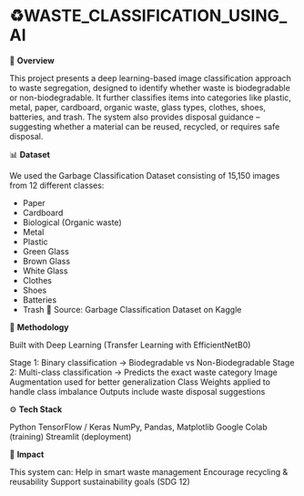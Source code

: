 # ♻️WASTE_CLASSIFICATION_USING_AI

📌 **Overview**

This project presents a deep learning-based image classification approach to waste segregation, designed to identify whether waste is biodegradable or non-biodegradable.
It further classifies items into categories like plastic, metal, paper, cardboard, organic waste, glass types, clothes, shoes, batteries, and trash.
The system also provides disposal guidance – suggesting whether a material can be reused, recycled, or requires safe disposal.

📊 **Dataset**

We used the Garbage Classification Dataset consisting of 15,150 images from 12 different classes:
- Paper
- Cardboard
- Biological (Organic waste)
- Metal
- Plastic
- Green Glass
- Brown Glass
- White Glass
- Clothes
- Shoes
- Batteries
- Trash
📂 Source: Garbage Classification Dataset on Kaggle

🧠 **Methodology**

Built with Deep Learning (Transfer Learning with EfficientNetB0)

Stage 1: Binary classification → Biodegradable vs Non-Biodegradable
Stage 2: Multi-class classification → Predicts the exact waste category
Image Augmentation used for better generalization
Class Weights applied to handle class imbalance
Outputs include waste disposal suggestions

⚙️ **Tech Stack**

Python 
TensorFlow / Keras
NumPy, Pandas, Matplotlib
Google Colab (training)
Streamlit (deployment)

🌱 **Impact**

This system can:
Help in smart waste management
Encourage recycling & reusability
Support sustainability goals (SDG 12)
